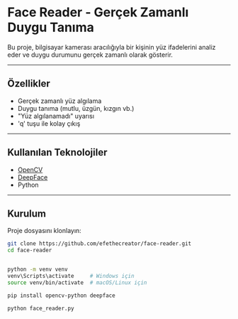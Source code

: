 #  Face Reader - Gerçek Zamanlı Duygu Tanıma

Bu proje, bilgisayar kamerası aracılığıyla bir kişinin yüz ifadelerini analiz eder ve duygu durumunu gerçek zamanlı olarak gösterir.

---

##  Özellikler

- Gerçek zamanlı yüz algılama
- Duygu tanıma (mutlu, üzgün, kızgın vb.)
- "Yüz algılanamadı" uyarısı
- 'q' tuşu ile kolay çıkış

---

##  Kullanılan Teknolojiler

- [OpenCV](https://opencv.org/)
- [DeepFace](https://github.com/serengil/deepface)
- Python

---

##  Kurulum

Proje dosyasını klonlayın:

```bash
git clone https://github.com/efethecreator/face-reader.git
cd face-reader


python -m venv venv
venv\Scripts\activate     # Windows için
source venv/bin/activate  # macOS/Linux için

pip install opencv-python deepface

python face_reader.py


